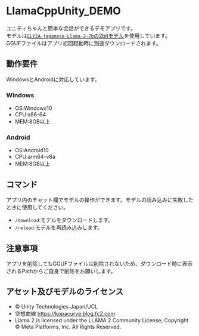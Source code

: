 # LlamaCppUnity_DEMO
ユニティちゃんと簡単な会話ができるデモアプリです。  
モデルは[`ELYZA-japanese-Llama-2-7b`の2bitモデル](https://huggingface.co/mmnga/ELYZA-japanese-Llama-2-7b-instruct-gguf/tree/main)を使用しています。  
GGUFファイルはアプリ初回起動時に別途ダウンロードされます。  

## 動作要件
WindowsとAndroidに対応しています。  
### Windows
 - OS:Windows10
 - CPU:x86-64
 - MEM:8GB以上
### Android
 - OS:Android10
 - CPU:arm64-v8a
 - MEM:8GB以上

## コマンド
アプリ内のチャット欄でモデルの操作ができます。モデルの読み込みに失敗したときに使用してください。
 - `/download`:モデルをダウンロードします。
 - `/reload`:モデルを再読み込みします。

## 注意事項
アプリを削除してもGGUFファイルは削除されないため、ダウンロード時に表示されるPathからご自身で削除をお願いします。

## アセット及びモデルのライセンス
- © Unity Technologies Japan/UCL
- 空想曲線 https://kopacurve.blog.fc2.com
- Llama 2 is licensed under the LLAMA 2 Community License, Copyright © Meta Platforms, Inc. All Rights Reserved.
